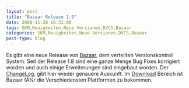 ```yaml
---
layout: post
title: "Bazaar Release 1.9"
date: 2008-11-28 16:31:00
tags: SKM,Neuigkeiten,Neue Versionen,DVCS,Bazaar
categories: SKM,Neuigkeiten,Neue Versionen,DVCS,Bazaar
post-type: blog
---
```

Es gibt eine neue Release von <a href="http://www.bazaar-vcs.org">Bazaar</a>, dem verteilten Versionskontroll System. Seit der Release 1.8 sind eine ganze Menge Bug Fixes korrigiert worden und auch einige Erweiterungen sind eingebaut worden. Der <a href="http://doc.bazaar-vcs.org/bzr.1.9/en/release-notes/NEWS.html#bzr-1-9-2008-11-07">ChangeLog</a>, gibt hier wieder genauere Auskunft. Im <a href="http://bazaar-vcs.org/Download">Download</a> Bereich ist Bazaar fÃ¼r die Verschiedensten Plattformen zu bekommen.